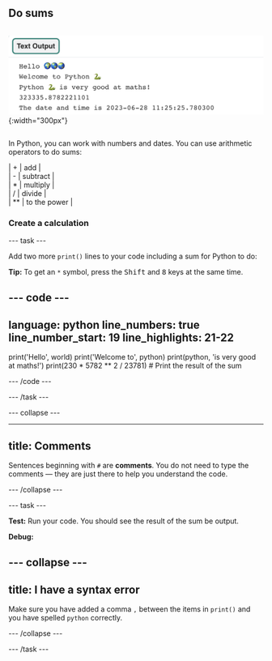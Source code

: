 ## Do sums

<div style="display: flex; flex-wrap: wrap">
<div>

![The Text Output area showing five printed lines including new sum and current date and time outputs.](images/sums_dates.png){:width="300px"} 

</div>
</div>

In Python, you can work with numbers and dates. You can use arithmetic operators to do sums:

| + | add |   
| - | subtract |   
| * | multiply |   
| / | divide |   
| ** | to the power |   

### Create a calculation

--- task ---

Add two more `print()` lines to your code including a sum for Python to do:

**Tip:** To get an `*` symbol, press the <kbd>Shift</kbd> and <kbd>8</kbd> keys at the same time.

--- code ---
---
language: python
line_numbers: true
line_number_start: 19
line_highlights: 21-22
---

print('Hello', world)
print('Welcome to', python)
print(python, 'is very good at maths!')
print(230 * 5782 ** 2 / 23781)  # Print the result of the sum

--- /code ---

--- /task ---

--- collapse ---

---
title: Comments
---

Sentences beginning with `#` are **comments**. You do not need to type the comments — they are just there to help you understand the code.

--- /collapse ---

--- task ---

**Test:** Run your code. You should see the result of the sum be output.

**Debug:**

--- collapse ---
---
title: I have a syntax error
---

Make sure you have added a comma `,` between the items in `print()` and you have spelled `python` correctly.

--- /collapse ---

--- /task ---



